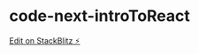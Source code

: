 # code-next-introToReact

[Edit on StackBlitz ⚡️](https://stackblitz.com/edit/code-next-js-refresh-sna77u)